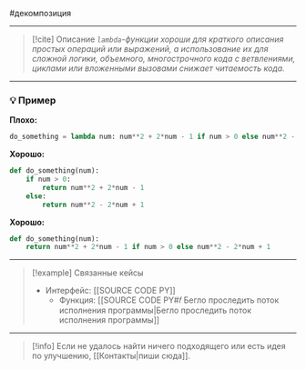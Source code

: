 #декомпозиция 
***

> [!cite] Описание
>_`lambda`-функции хороши для краткого описания простых операций или выражений, а использование их для сложной логики, объемного, многострочного кода с ветвлениями, циклами или вложенными вызовами снижает читаемость кода._

***
### 💡 Пример


**Плохо:**
```python
do_something = lambda num: num**2 + 2*num - 1 if num > 0 else num**2 - 2*num + 1
```

**Хорошо:**
```python
def do_something(num):
	if num > 0:
		return num**2 + 2*num - 1
	else:
		return num**2 - 2*num + 1
```

**Хорошо:**
```python
def do_something(num):
	return num**2 + 2*num - 1 if num > 0 else num**2 - 2*num + 1
```

***

> [!example] Связанные кейсы
>- Интерфейс: [[SOURCE CODE PY]]
>	- Функция: [[SOURCE CODE PY#𝑓 Бегло проследить поток исполнения программы|Бегло проследить поток исполнения программы]]

***

> [!info]
> Если не удалось найти ничего подходящего или есть идея по улучшению, [[Контакты|пиши сюда]].
